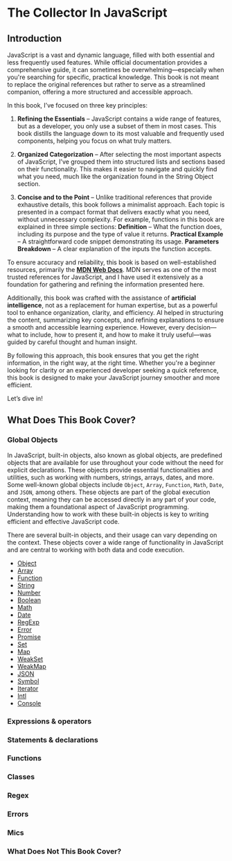 # The Collector In JavaScript

## Introduction

JavaScript is a vast and dynamic language, filled with both essential and less frequently used features. While official documentation provides a comprehensive guide, it can sometimes be overwhelming—especially when you're searching for specific, practical knowledge. This book is not meant to replace the original references but rather to serve as a streamlined companion, offering a more structured and accessible approach.

In this book, I’ve focused on three key principles:

1. **Refining the Essentials** – JavaScript contains a wide range of features, but as a developer, you only use a subset of them in most cases. This book distills the language down to its most valuable and frequently used components, helping you focus on what truly matters.

2. **Organized Categorization** – After selecting the most important aspects of JavaScript, I’ve grouped them into structured lists and sections based on their functionality. This makes it easier to navigate and quickly find what you need, much like the organization found in the String Object section.

3. **Concise and to the Point** – Unlike traditional references that provide exhaustive details, this book follows a minimalist approach. Each topic is presented in a compact format that delivers exactly what you need, without unnecessary complexity. For example, functions in this book are explained in three simple sections: **Definition** – What the function does, including its purpose and the type of value it returns. **Practical Example** – A straightforward code snippet demonstrating its usage. **Parameters Breakdown** – A clear explanation of the inputs the function accepts.

To ensure accuracy and reliability, this book is based on well-established resources, primarily the [**MDN Web Docs**](https://developer.mozilla.org/en-US/docs/Web/JavaScript). MDN serves as one of the most trusted references for JavaScript, and I have used it extensively as a foundation for gathering and refining the information presented here.

Additionally, this book was crafted with the assistance of **artificial intelligence**, not as a replacement for human expertise, but as a powerful tool to enhance organization, clarity, and efficiency. AI helped in structuring the content, summarizing key concepts, and refining explanations to ensure a smooth and accessible learning experience. However, every decision—what to include, how to present it, and how to make it truly useful—was guided by careful thought and human insight.

By following this approach, this book ensures that you get the right information, in the right way, at the right time. Whether you're a beginner looking for clarity or an experienced developer seeking a quick reference, this book is designed to make your JavaScript journey smoother and more efficient.

Let’s dive in!

## What Does This Book Cover?

### Global Objects

In JavaScript, built-in objects, also known as global objects, are predefined objects that are available for use throughout your code without the need for explicit declarations. These objects provide essential functionalities and utilities, such as working with numbers, strings, arrays, dates, and more. Some well-known global objects include `Object`, `Array`, `Function`, `Math`, `Date`, and `JSON`, among others. These objects are part of the global execution context, meaning they can be accessed directly in any part of your code, making them a foundational aspect of JavaScript programming. Understanding how to work with these built-in objects is key to writing efficient and effective JavaScript code.

There are several built-in objects, and their usage can vary depending on the context. These objects cover a wide range of functionality in JavaScript and are central to working with both data and code execution.

- [Object](./Global_Objects/Object.md)
- [Array](./Global_Objects/Array.md)
- [Function](./Global_Objects/Function.md)
- [String](./Global_Objects/String.md)
- [Number](./Global_Objects/Number.md)
- [Boolean](./Global_Objects/Boolean.md)
- [Math](./Global_Objects/Math.md)
- [Date](./Global_Objects/Date.md)
- [RegExp](./Global_Objects/RegExp.md)
- [Error](./Global_Objects/Error.md)
- [Promise](./Global_Objects/Promise.md)
- [Set](./Global_Objects/Set.md)
- [Map](./Global_Objects/Map.md)
- [WeakSet](./Global_Objects/WeakSet.md)
- [WeakMap](./Global_Objects/WeakMap.md)
- [JSON](./Global_Objects/JSON.md)
- [Symbol](./Global_Objects/Symbol.md)
- [Iterator](./Global_Objects/Iterator.md)
- [Intl](./Global_Objects/Intl.md)
- [Console](./Global_Objects/Console.md)

### Expressions & operators

### Statements & declarations

### Functions

### Classes

### Regex

### Errors

### Mics

### What Does Not This Book Cover?
